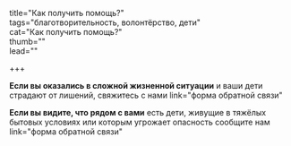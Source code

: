 
title="Как получить помощь?"    
tags="благотворительность, волонтёрство, дети"    
cat="Как получить помощь?"     
thumb=""    
lead=""    

+++    

**Если вы оказались в сложной жизненной ситуации** и ваши дети страдают от лишений, свяжитесь с нами link="форма обратной связи"

**Если вы видите, что рядом с вами** есть дети, живущие в тяжёлых бытовых условиях или которым угрожает опасность сообщите нам link="форма обратной связи"

